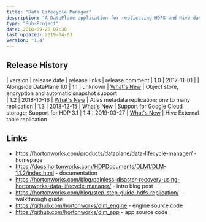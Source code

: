 ```yaml
---
title: "Data Lifecycle Manager"
description: "A DataPlane application for replicating HDFS and Hive data between two clusters along with any associated metadata and security policies.  Clusters already registered with DataPlane can be paired, at which point replication policies can be defined, which result in replication jobs running at the selected interval.  Supports replicating between HDFS and cloud object storage (with some caveats around replication of security policies), replication of encrypted HDFS data, TLS encryption of replication streams, one to many replication, support for Atlas metadata replication, reporting on and management of replication jobs and HDFS snapshottable directories, with jobs executed by DLM Engine processes on the appropriate cluster.  Stated future plans include support for automatic tiering of data between clusters and point in time backup and restore."
type: "Sub-Project"
date: 2018-09-28 07:30
last_updated: 2019-04-03
version: "1.4"
---
```

## Release History

| version | release date | release links | release comment
| 1.0 | 2017-11-01 | | Alongside DataPlane 1.0
| 1.1 | unknown | [What's New](https://docs.hortonworks.com/HDPDocuments/DLM1/DLM-1.1.0/release-notes/content/dlm_whats_new_in_this_release.html) | Object store, encryption and automatic snapshot support  
| 1.2 | 2018-10-16 | [What's New](https://docs.hortonworks.com/HDPDocuments/DLM1/DLM-1.2.0/release-notes/content/dlm_whats_new_in_this_release.html) | Atlas metadata replication; one to many replication
| 1.3 | 2018-12-15 | [What's New](https://docs.hortonworks.com/HDPDocuments/DLM1/DLM-1.3.0/release-notes/content/dlm_whats_new_in_this_release.html) | Support for Google Cloud storage; Support for HDP 3.1
| 1.4 | 2019-03-27 | [What's New](https://docs.hortonworks.com/HDPDocuments/DLM1/DLM-1.4.0/release-notes/content/dlm_whats_new_in_this_release.html) | Hive External table replication

## Links

* <https://hortonworks.com/products/dataplane/data-lifecycle-manager/> - homepage
* <https://docs.hortonworks.com/HDPDocuments/DLM1/DLM-1.1.2/index.html> - documentation
* <https://hortonworks.com/blog/painless-disaster-recovery-using-hortonworks-data-lifecycle-manager/> - intro blog post
* <https://hortonworks.com/blog/step-step-guide-hdfs-replication/> - walkthrough guide
* <https://github.com/hortonworks/dlm_engine> - engine source code
* <https://github.com/hortonworks/dlm_app> - app source code